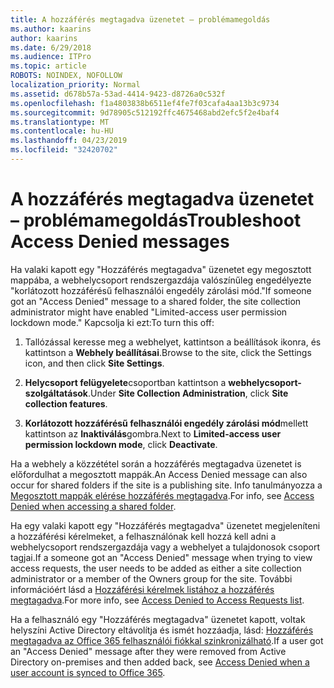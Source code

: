 ```yaml
---
title: A hozzáférés megtagadva üzenetet – problémamegoldás
ms.author: kaarins
author: kaarins
ms.date: 6/29/2018
ms.audience: ITPro
ms.topic: article
ROBOTS: NOINDEX, NOFOLLOW
localization_priority: Normal
ms.assetid: d678b57a-53ad-4414-9423-d8726a0c532f
ms.openlocfilehash: f1a4803838b6511ef4fe7f03cafa4aa13b3c9734
ms.sourcegitcommit: 9d78905c512192ffc4675468abd2efc5f2e4baf4
ms.translationtype: MT
ms.contentlocale: hu-HU
ms.lasthandoff: 04/23/2019
ms.locfileid: "32420702"
---
```

# <a name="troubleshoot-access-denied-messages"></a><span data-ttu-id="02b75-102">A hozzáférés megtagadva üzenetet – problémamegoldás</span><span class="sxs-lookup"><span data-stu-id="02b75-102">Troubleshoot Access Denied messages</span></span>

<span data-ttu-id="02b75-103">Ha valaki kapott egy "Hozzáférés megtagadva" üzenetet egy megosztott mappába, a webhelycsoport rendszergazdája valószínűleg engedélyezte "korlátozott hozzáférésű felhasználói engedély zárolási mód."</span><span class="sxs-lookup"><span data-stu-id="02b75-103">If someone got an "Access Denied" message to a shared folder, the site collection administrator might have enabled "Limited-access user permission lockdown mode."</span></span> <span data-ttu-id="02b75-104">Kapcsolja ki ezt:</span><span class="sxs-lookup"><span data-stu-id="02b75-104">To turn this off:</span></span> 
  
1. <span data-ttu-id="02b75-105">Tallózással keresse meg a webhelyet, kattintson a beállítások ikonra, és kattintson a **Webhely beállításai**.</span><span class="sxs-lookup"><span data-stu-id="02b75-105">Browse to the site, click the Settings icon, and then click **Site Settings**.</span></span>
    
2. <span data-ttu-id="02b75-106">**Helycsoport felügyelete**csoportban kattintson a **webhelycsoport-szolgáltatások**.</span><span class="sxs-lookup"><span data-stu-id="02b75-106">Under **Site Collection Administration**, click **Site collection features**.</span></span>
    
3. <span data-ttu-id="02b75-107">**Korlátozott hozzáférésű felhasználói engedély zárolási mód**mellett kattintson az **Inaktiválás**gombra.</span><span class="sxs-lookup"><span data-stu-id="02b75-107">Next to **Limited-access user permission lockdown mode**, click **Deactivate**.</span></span>
    
<span data-ttu-id="02b75-108">Ha a webhely a közzététel során a hozzáférés megtagadva üzenetet is előfordulhat a megosztott mappák.</span><span class="sxs-lookup"><span data-stu-id="02b75-108">An Access Denied message can also occur for shared folders if the site is a publishing site.</span></span> <span data-ttu-id="02b75-109">Info tanulmányozza a [Megosztott mappák elérése hozzáférés megtagadva](https://go.microsoft.com/fwlink/?linkid=2004317).</span><span class="sxs-lookup"><span data-stu-id="02b75-109">For info, see [Access Denied when accessing a shared folder](https://go.microsoft.com/fwlink/?linkid=2004317).</span></span>
  
<span data-ttu-id="02b75-110">Ha egy valaki kapott egy "Hozzáférés megtagadva" üzenetet megjeleníteni a hozzáférési kérelmeket, a felhasználónak kell hozzá kell adni a webhelycsoport rendszergazdája vagy a webhelyet a tulajdonosok csoport tagjai.</span><span class="sxs-lookup"><span data-stu-id="02b75-110">If a someone got an "Access Denied" message when trying to view access requests, the user needs to be added as either a site collection administrator or a member of the Owners group for the site.</span></span> <span data-ttu-id="02b75-111">További információért lásd a [Hozzáférési kérelmek listához a hozzáférés megtagadva](https://go.microsoft.com/fwlink/?linkid=2004220).</span><span class="sxs-lookup"><span data-stu-id="02b75-111">For more info, see [Access Denied to Access Requests list](https://go.microsoft.com/fwlink/?linkid=2004220).</span></span>
  
<span data-ttu-id="02b75-112">Ha a felhasználó egy "Hozzáférés megtagadva" üzenetet kapott, voltak helyszíni Active Directory eltávolítja és ismét hozzáadja, lásd: [Hozzáférés megtagadva az Office 365 felhasználói fiókkal szinkronizálható](https://go.microsoft.com/fwlink/?linkid=2004318).</span><span class="sxs-lookup"><span data-stu-id="02b75-112">If a user got an "Access Denied" message after they were removed from Active Directory on-premises and then added back, see [Access Denied when a user account is synced to Office 365](https://go.microsoft.com/fwlink/?linkid=2004318).</span></span>
  

